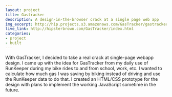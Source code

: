 ```yaml
---
layout: project
title: Gastracker
description: A design-in-the-browser crack at a single page web app
img_excerpt: http://hip.projects.s3.amazonaws.com/GasTracker/gastracker.png
live_link: http://hipsterbrown.com/GasTracker/index.html
categories:
- project
- built
---
```


With GasTracker, I decided to take a real crack at single-page webapp design. I came up with the idea for GasTracker from my daily use of RunKeeper during my bike rides to and from school, work, etc. I wanted to calculate how much gas I was saving by biking instead of driving and use the RunKeeper data to do that. I created an HTML/CSS prototype for the design with plans to implement the working JavaScript sometime in the future.
